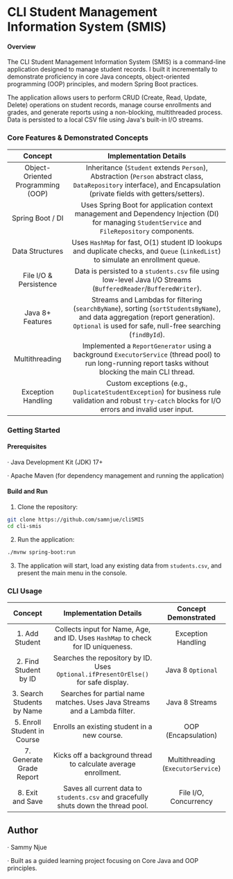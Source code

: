 # CLI Student Management Information System (SMIS)

#### Overview
The CLI Student Management Information System (SMIS) is a command-line application designed to manage student records. I built it incrementally to demonstrate proficiency in core Java concepts, object-oriented programming (OOP) principles, and modern Spring Boot practices.

The application allows users to perform CRUD (Create, Read, Update, Delete) operations on student records, manage course enrollments and grades, and generate reports using a non-blocking, multithreaded process. Data is persisted to a local CSV file using Java's built-in I/O streams.

### Core Features & Demonstrated Concepts
| Concept | Implementation Details|
| :---: | :---: |
| Object-Oriented Programming (OOP) | Inheritance (`Student` extends `Person`), Abstraction (`Person` abstract class, `DataRepository` interface), and Encapsulation (private fields with getters/setters). |
| Spring Boot / DI | Uses Spring Boot for application context management and Dependency Injection (DI) for managing `StudentService` and `FileRepository` components. |
| Data Structures | Uses `HashMap` for fast, O(1) student ID lookups and duplicate checks, and `Queue` (`LinkedList`) to simulate an enrollment queue. |
| File I/O & Persistence | Data is persisted to a `students.csv` file using low-level Java I/O Streams (`BufferedReader`/`BufferedWriter`). |
| Java 8+ Features | Streams and Lambdas for filtering (`searchByName`), sorting (`sortStudentsByName`), and data aggregation (report generation). `Optional` is used for safe, null-free searching (`findById`). |
| Multithreading | Implemented a `ReportGenerator` using a background `ExecutorService` (thread pool) to run long-running report tasks without blocking the main CLI thread. |
| Exception Handling | Custom exceptions (e.g., `DuplicateStudentException`) for business rule validation and robust `try-catch` blocks for I/O errors and invalid user input. |

### Getting Started
#### Prerequisites
· Java Development Kit (JDK) 17+

· Apache Maven (for dependency management and running the application)
#### Build and Run
1. Clone the repository:
```bash
git clone https://github.com/samnjue/cliSMIS
cd cli-smis
```
2. Run the application:
```bash
./mvnw spring-boot:run
```
3. The application will start, load any existing data from `students.csv`, and present the main menu in the console.

### CLI Usage

| Concept | Implementation Details| Concept Demonstrated |
| :---: | :---: | :---: |
| 1. Add Student | Collects input for Name, Age, and ID. Uses `HashMap` to check for ID uniqueness. | Exception Handling |
| 2. Find Student by ID | Searches the repository by ID. Uses `Optional.ifPresentOrElse()` for safe display. | Java 8 `Optional` |
| 3. Search Students by Name | Searches for partial name matches. Uses Java Streams and a Lambda filter. | Java 8 Streams |
| 5. Enroll Student in Course | Enrolls an existing student in a new course. | OOP (Encapsulation) |
| 7. Generate Grade Report | Kicks off a background thread to calculate average enrollment. | Multithreading (`ExecutorService`) |
| 8. Exit and Save | Saves all current data to `students.csv` and gracefully shuts down the thread pool. | File I/O, Concurrency |

## Author
· Sammy Njue

· Built as a guided learning project focusing on Core Java and OOP principles.
